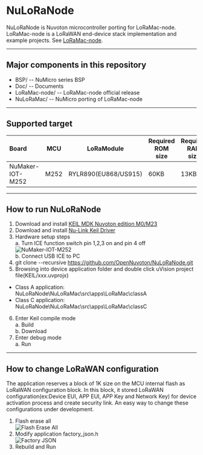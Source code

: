 # NuLoRaNode
NuLoRaNode is Nuvoton microcontroller porting for LoRaMac-node. LoRaMac-node is a LoRaWAN end-device stack implementation and example projects. See [LoRaMac-node](https://github.com/Lora-net/LoRaMac-node).

----
## Major components in this repository
- BSP/ -- NuMicro series BSP
- Doc/ -- Documents
- LoRaMac-node/ -- LoRaMac-node official release
- NuLoRaMac/ -- NuMicro porting of LoRaMac-node

----
## Supported target
Board            |MCU      |LoRaModule           |Required ROM size  |Required RAM size
:----------------|---------|---------------------|-------------------|------------------
NuMaker-IOT-M252 |M252     |RYLR890(EU868/US915) |60KB               |13KB

----
## How to run NuLoRaNode
1. Download and install [KEIL MDK Nuvoton edition M0/M23](http://www2.keil.com/nuvoton/M0-M23)
2. Download and install [Nu-Link Keil Driver](https://www.nuvoton.com/resource-download.jsp?tp_GUID=SW1120200221180521)
3. Hardware setup steps  
a. Turn ICE function switch pin 1,2,3 on and pin 4 off  
![NuMaker-IOT-M252](https://imgur.com/g6h5oWl.jpg)  
b. Connect USB ICE to PC  
4. git clone --recursive https://github.com/OpenNuvoton/NuLoRaNode.git  
5. Browsing into device application folder and double click uVision project file(KEIL/xxx.uvprojx)  
  - Class A application: NuLoRaNode\NuLoRaMac\src\apps\LoRaMac\classA  
  - Class C application: NuLoRaNode\NuLoRaMac\src\apps\LoRaMac\classC  
6. Enter Keil compile mode  
a. Build  
b. Download  
4. Enter debug mode  
a. Run

----
## How to change LoRaWAN configuration
The application reserves a block of 1K size on the MCU internal flash as LoRaWAN configuration block. In this block, it stored LoRaWAN configuration(ex:Device EUI, APP EUI, APP Key and Network Key) for device activation process and create security link. An easy way to change these configurations under development.  
1. Flash erase all  
![Flash Erase All](https://imgur.com/Wq7loJr.jpg)
2. Modify application factory_json.h  
![Factory JSON](https://imgur.com/JzmxV9y.jpg)
3. Rebuild and Run